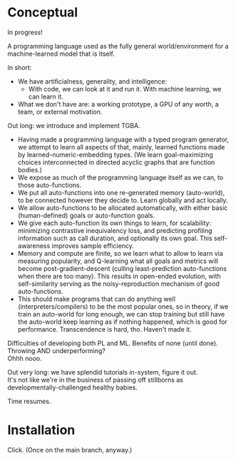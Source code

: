 # Conceptual

In progress!

A programming language used as the fully general world/environment for a machine-learned model that is itself.

In short:

- We have artificialness, generality, and intelligence:
  - With code, we can look at it and run it. With machine learning, we can learn it.
- What we don't have are: a working prototype, a GPU of any worth, a team, or external motivation.

Out long: we introduce and implement TGBA.

- Having made a programming language with a typed program generator, we attempt to learn all aspects of that, mainly, learned functions made by learned-numeric-embedding types. (We learn goal-maximizing choices interconnected in directed acyclic graphs that are function bodies.)
- We expose as much of the programming language itself as we can, to those auto-functions.
- We put all auto-functions into one re-generated memory (auto-world), to be connected however they decide to. Learn globally and act locally.
- We allow auto-functions to be allocated automatically, with either basic (human-defined) goals or auto-function goals.
- We give each auto-function its own things to learn, for scalability: minimizing contrastive inequivalency loss, and predicting profiling information such as call duration, and optionally its own goal. This self-awareness improves sample efficiency.
- Memory and compute are finite, so we learn what to allow to learn via measuring popularity, and Q-learning what all goals and metrics will become post-gradient-descent (culling least-prediction auto-functions when there are too many). This results in open-ended evolution, with self-similarity serving as the noisy-reproduction mechanism of good auto-functions.
- This should make programs that can do anything well (interpreters/compilers) to be the most popular ones, so in theory, if we train an auto-world for long enough, we can stop training but still have the auto-world keep learning as if nothing happened, which is good for performance. Transcendence is hard, tho. Haven't made it.

Difficulties of developing both PL and ML. Benefits of none (until done).    
Throwing AND underperforming?    
Ohhh nooo.

Out very long: we have splendid tutorials in-system, figure it out.    
It's not like we're in the business of passing off stillborns as developmentally-challenged healthy babies.

Time resumes.

# Installation

Click. (Once on the main branch, anyway.)
